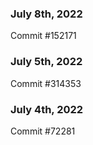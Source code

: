 ### July 8th, 2022

Commit #152171

### July 5th, 2022

Commit #314353


### July 4th, 2022

Commit #72281

